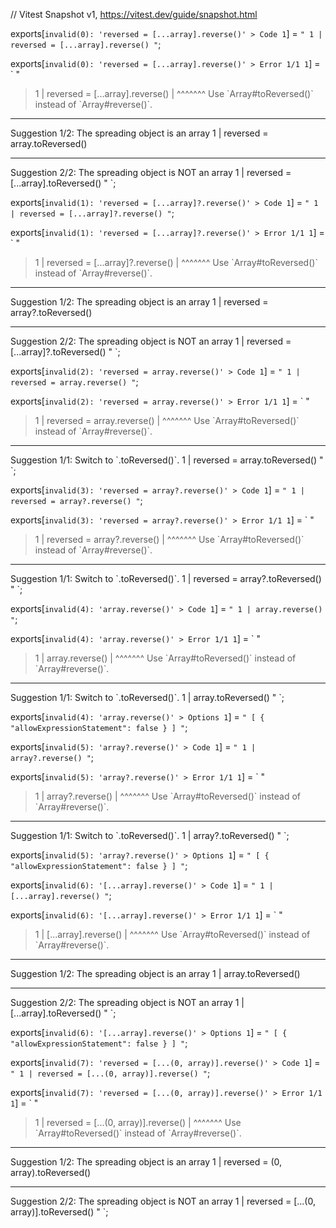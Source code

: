 // Vitest Snapshot v1, https://vitest.dev/guide/snapshot.html

exports[`invalid(0): 'reversed = [...array].reverse()' > Code 1`] = `
"
  1 | reversed = [...array].reverse()
"
`;

exports[`invalid(0): 'reversed = [...array].reverse()' > Error 1/1 1`] = `
"
> 1 | reversed = [...array].reverse()
    |                       ^^^^^^^ Use \`Array#toReversed()\` instead of \`Array#reverse()\`.

--------------------------------------------------------------------------------
Suggestion 1/2: The spreading object is an array
  1 | reversed = array.toReversed()

--------------------------------------------------------------------------------
Suggestion 2/2: The spreading object is NOT an array
  1 | reversed = [...array].toReversed()
"
`;

exports[`invalid(1): 'reversed = [...array]?.reverse()' > Code 1`] = `
"
  1 | reversed = [...array]?.reverse()
"
`;

exports[`invalid(1): 'reversed = [...array]?.reverse()' > Error 1/1 1`] = `
"
> 1 | reversed = [...array]?.reverse()
    |                        ^^^^^^^ Use \`Array#toReversed()\` instead of \`Array#reverse()\`.

--------------------------------------------------------------------------------
Suggestion 1/2: The spreading object is an array
  1 | reversed = array?.toReversed()

--------------------------------------------------------------------------------
Suggestion 2/2: The spreading object is NOT an array
  1 | reversed = [...array]?.toReversed()
"
`;

exports[`invalid(2): 'reversed = array.reverse()' > Code 1`] = `
"
  1 | reversed = array.reverse()
"
`;

exports[`invalid(2): 'reversed = array.reverse()' > Error 1/1 1`] = `
"
> 1 | reversed = array.reverse()
    |                  ^^^^^^^ Use \`Array#toReversed()\` instead of \`Array#reverse()\`.

--------------------------------------------------------------------------------
Suggestion 1/1: Switch to \`.toReversed()\`.
  1 | reversed = array.toReversed()
"
`;

exports[`invalid(3): 'reversed = array?.reverse()' > Code 1`] = `
"
  1 | reversed = array?.reverse()
"
`;

exports[`invalid(3): 'reversed = array?.reverse()' > Error 1/1 1`] = `
"
> 1 | reversed = array?.reverse()
    |                   ^^^^^^^ Use \`Array#toReversed()\` instead of \`Array#reverse()\`.

--------------------------------------------------------------------------------
Suggestion 1/1: Switch to \`.toReversed()\`.
  1 | reversed = array?.toReversed()
"
`;

exports[`invalid(4): 'array.reverse()' > Code 1`] = `
"
  1 | array.reverse()
"
`;

exports[`invalid(4): 'array.reverse()' > Error 1/1 1`] = `
"
> 1 | array.reverse()
    |       ^^^^^^^ Use \`Array#toReversed()\` instead of \`Array#reverse()\`.

--------------------------------------------------------------------------------
Suggestion 1/1: Switch to \`.toReversed()\`.
  1 | array.toReversed()
"
`;

exports[`invalid(4): 'array.reverse()' > Options 1`] = `
"
[
  {
    "allowExpressionStatement": false
  }
]
"
`;

exports[`invalid(5): 'array?.reverse()' > Code 1`] = `
"
  1 | array?.reverse()
"
`;

exports[`invalid(5): 'array?.reverse()' > Error 1/1 1`] = `
"
> 1 | array?.reverse()
    |        ^^^^^^^ Use \`Array#toReversed()\` instead of \`Array#reverse()\`.

--------------------------------------------------------------------------------
Suggestion 1/1: Switch to \`.toReversed()\`.
  1 | array?.toReversed()
"
`;

exports[`invalid(5): 'array?.reverse()' > Options 1`] = `
"
[
  {
    "allowExpressionStatement": false
  }
]
"
`;

exports[`invalid(6): '[...array].reverse()' > Code 1`] = `
"
  1 | [...array].reverse()
"
`;

exports[`invalid(6): '[...array].reverse()' > Error 1/1 1`] = `
"
> 1 | [...array].reverse()
    |            ^^^^^^^ Use \`Array#toReversed()\` instead of \`Array#reverse()\`.

--------------------------------------------------------------------------------
Suggestion 1/2: The spreading object is an array
  1 | array.toReversed()

--------------------------------------------------------------------------------
Suggestion 2/2: The spreading object is NOT an array
  1 | [...array].toReversed()
"
`;

exports[`invalid(6): '[...array].reverse()' > Options 1`] = `
"
[
  {
    "allowExpressionStatement": false
  }
]
"
`;

exports[`invalid(7): 'reversed = [...(0, array)].reverse()' > Code 1`] = `
"
  1 | reversed = [...(0, array)].reverse()
"
`;

exports[`invalid(7): 'reversed = [...(0, array)].reverse()' > Error 1/1 1`] = `
"
> 1 | reversed = [...(0, array)].reverse()
    |                            ^^^^^^^ Use \`Array#toReversed()\` instead of \`Array#reverse()\`.

--------------------------------------------------------------------------------
Suggestion 1/2: The spreading object is an array
  1 | reversed = (0, array).toReversed()

--------------------------------------------------------------------------------
Suggestion 2/2: The spreading object is NOT an array
  1 | reversed = [...(0, array)].toReversed()
"
`;
